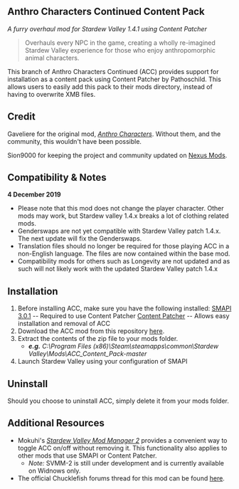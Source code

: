  ## Anthro Characters Continued Content Pack
*A furry overhaul mod for Stardew Valley 1.4.1 using Content Patcher*
> Overhauls every NPC in the game, creating a  wholly
>  re-imagined Stardew Valley experience for those who enjoy 
>  anthropomorphic animal characters.

This branch of Anthro Characters Continued (ACC) provides support for installation as a content pack using Content Patcher by Pathoschild. This allows users to easily add this pack to their mods directory, instead of having to overwrite XMB files. 

Credit
-
Gaveliere for the original mod, *[Anthro Characters](https://community.playstarbound.com/threads/anthro-characters.109960/)*. Without them, and the community, this wouldn't have been possible. 

 Sion9000 for keeping the project and community updated on [Nexus Mods](https://www.nexusmods.com/stardewvalley/mods/1083). 

Compatibility & Notes
-
**4 December 2019**
- Please note that this mod does not change the player character. Other mods may work, but Stardew valley 1.4.x breaks a lot of clothing related mods. 
 - Genderswaps are not yet compatible with Stardew Valley patch 1.4.x. The next update will fix the Genderswaps. 
 - Translation files should no longer be required for those playing ACC in a non-English language. The files are now contained within the base mod.
 - Compatibility mods for others such as Longevity are not updated and as such will not likely work with the updated Stardew Valley patch 1.4.x

 Installation
 -
1. Before installing ACC, make sure you have the following installed:
 [SMAPI 3.0.1](https://smapi.io/) -- Required to use Content Patcher
 [Content Patcher](https://www.nexusmods.com/stardewvalley/mods/1915) -- Allows easy installation and removal of ACC
 2. Download the ACC mod from this repository [here](https://github.com/Alohacajun/ACC_Content_Pack/archive/master.zip). 
 3. Extract the contents of the zip file to your mods folder. 
	 - ***e.g.** C:\Program Files (x86)\Steam\steamapps\common\Stardew Valley\Mods\ACC_Content_Pack-master*
2. Launch Stardew Valley using your configuration of SMAPI

Uninstall
-
Should you choose to uninstall ACC, simply delete it from your mods folder.

Additional Resources
-
 - Mokuhi's [*Stardew Valley Mod Manager 2*](https://www.nexusmods.com/stardewvalley/mods/4536) provides a convenient way to toggle ACC on/off without removing it. This functionality also applies to other mods that use SMAPI or Content Patcher. 
	 - *Note:* SVMM-2 is still under development and is currently available on Widnows only. 
- The official Chucklefish forums thread for this mod can be found [here](http://community.playstarbound.com/threads/anthro-characters-continued-furry-overhaul-mod.132068/).
 
